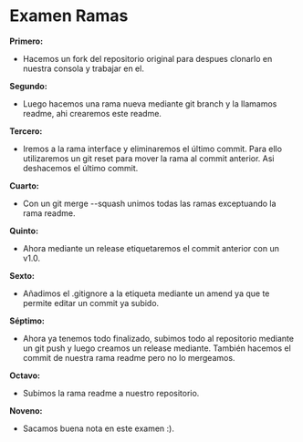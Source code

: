 # Examen Ramas

**Primero:**
- Hacemos un fork del repositorio original para despues clonarlo en nuestra consola y trabajar en el.

**Segundo:**
- Luego hacemos una rama nueva mediante git branch y la llamamos readme, ahi crearemos este readme.

**Tercero:**
- Iremos a la rama interface y eliminaremos el último commit.
Para ello utilizaremos un git reset para mover la rama al commit anterior. Asi deshacemos el último commit.

**Cuarto:**
- Con un git merge --squash unimos todas las ramas exceptuando la rama readme.

**Quinto:**
- Ahora mediante un release etiquetaremos el commit anterior con un v1.0.

**Sexto:**
- Añadimos el .gitignore a la etiqueta mediante un amend ya que te permite editar un commit ya subido.

**Séptimo:**
- Ahora ya tenemos todo finalizado, subimos todo al repositorio mediante un git push y luego creamos un release mediante.
También hacemos el commit de nuestra rama readme pero no lo mergeamos.

**Octavo:**
- Subimos la rama readme a nuestro repositorio.

**Noveno:**
- Sacamos buena nota en este examen :).
